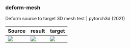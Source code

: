 ### deform-mesh

Deform source to target 3D mesh test | pytorch3d (2021)

Source | result | target 
--- | --- | --- 
![](https://github.com/aletrujim/deform-mesh/tree/main/data/test2/source.png?raw=true) | ![](https://github.com/aletrujim/deform-mesh/tree/main/data/test2/final_i2000.png?raw=true) | ![](https://github.com/aletrujim/deform-mesh/tree/main/data/test2/target.png?raw=true)
